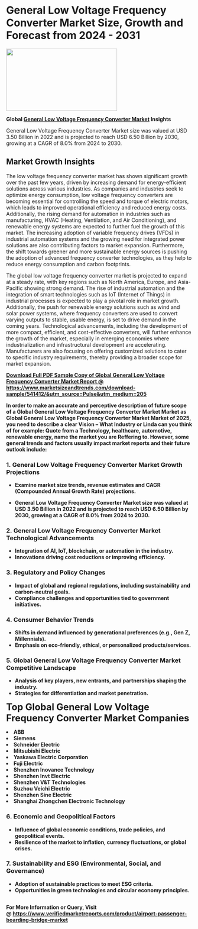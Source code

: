 <H1>General Low Voltage Frequency Converter Market Size, Growth and Forecast from 2024 - 2031</H1><img class="aligncenter size-medium wp-image-584254" src="https://thirdeyenews.in/wp-content/uploads/2024/09/Global-Market-Research-300x168.jpeg" alt="" width="300" height="168" /><p><strong>Global&nbsp;<a href="https://www.marketsizeandtrends.com/download-sample/541412/&amp;utm_source=Pulse&amp;utm_medium=205">General Low Voltage Frequency Converter Market</a> Insights</strong></p><p>General Low Voltage Frequency Converter Market size was valued at USD 3.50 Billion in 2022 and is projected to reach USD 6.50 Billion by 2030, growing at a CAGR of 8.0% from 2024 to 2030.</p><p><h2>Market Growth Insights</h2> <p>The low voltage frequency converter market has shown significant growth over the past few years, driven by increasing demand for energy-efficient solutions across various industries. As companies and industries seek to optimize energy consumption, low voltage frequency converters are becoming essential for controlling the speed and torque of electric motors, which leads to improved operational efficiency and reduced energy costs. Additionally, the rising demand for automation in industries such as manufacturing, HVAC (Heating, Ventilation, and Air Conditioning), and renewable energy systems are expected to further fuel the growth of this market. The increasing adoption of variable frequency drives (VFDs) in industrial automation systems and the growing need for integrated power solutions are also contributing factors to market expansion. Furthermore, the shift towards greener and more sustainable energy sources is pushing the adoption of advanced frequency converter technologies, as they help to reduce energy consumption and carbon footprints.</p> <p><strong><a href="#"></a></strong></p> <p>The global low voltage frequency converter market is projected to expand at a steady rate, with key regions such as North America, Europe, and Asia-Pacific showing strong demand. The rise of industrial automation and the integration of smart technologies such as IoT (Internet of Things) in industrial processes is expected to play a pivotal role in market growth. Additionally, the push for renewable energy solutions such as wind and solar power systems, where frequency converters are used to convert varying outputs to stable, usable energy, is set to drive demand in the coming years. Technological advancements, including the development of more compact, efficient, and cost-effective converters, will further enhance the growth of the market, especially in emerging economies where industrialization and infrastructural development are accelerating. Manufacturers are also focusing on offering customized solutions to cater to specific industry requirements, thereby providing a broader scope for market expansion.</p> <p><strong><a href="#"></p><p><span class=""><strong>Download Full PDF Sample Copy of Global General Low Voltage Frequency Converter Market Report</strong> @ <a href="https://www.marketsizeandtrends.com/download-sample/541412/&amp;utm_source=Pulse&amp;utm_medium=205" target="_blank">https://www.marketsizeandtrends.com/download-sample/541412/&amp;utm_source=Pulse&amp;utm_medium=205</a></span></p><p>In order to make an accurate and perceptive description of future scope of a Global&nbsp;General Low Voltage Frequency Converter Market Market as Global&nbsp;General Low Voltage Frequency Converter Market Market of 2025, you need to describe a clear Vision &ndash; What Industry or Linda can you think of for example: Quote from a Technology, healthcare, automotive, renewable energy, name the market you are Reffering to. However, some general trends and factors usually impact market reports and their future outlook include:</p><h3>1.&nbsp;<strong>General Low Voltage Frequency Converter Market Growth Projections</strong></h3><ul><li>Examine market size trends, revenue estimates and CAGR (Compounded Annual Growth Rate) projections.</li><li><p>General Low Voltage Frequency Converter Market size was valued at USD 3.50 Billion in 2022 and is projected to reach USD 6.50 Billion by 2030, growing at a CAGR of 8.0% from 2024 to 2030.</p></li></ul><h3>2.&nbsp;<strong>General Low Voltage Frequency Converter Market Technological Advancements</strong></h3><ul><li>Integration of AI, IoT, blockchain, or automation in the industry.</li><li>Innovations driving cost reductions or improving efficiency.</li></ul><h3>3.&nbsp;<strong>Regulatory and Policy Changes</strong></h3><ul><li>Impact of global and regional regulations, including sustainability and carbon-neutral goals.</li><li>Compliance challenges and opportunities tied to government initiatives.</li></ul><h3>4.&nbsp;<strong>Consumer Behavior Trends</strong></h3><ul><li>Shifts in demand influenced by generational preferences (e.g., Gen Z, Millennials).</li><li>Emphasis on eco-friendly, ethical, or personalized products/services.</li></ul><h3>5.&nbsp;<strong>Global General Low Voltage Frequency Converter Market Competitive Landscape</strong></h3><ul><li>Analysis of key players, new entrants, and partnerships shaping the industry.</li><li>Strategies for differentiation and market penetration.</li></ul><p data-pm-slice="1 1 []"><span style="color: inherit; font-family: inherit; font-size: 25px;">Top Global General Low Voltage Frequency Converter Market Companies</span></p><div class="" data-test-id=""><p><li>ABB</li><li> Siemens</li><li> Schneider Electric</li><li> Mitsubishi Electric</li><li> Yaskawa Electric Corporation</li><li> Fuji Electric</li><li> Shenzhen Inovance Technology</li><li> Shenzhen Invt Electric</li><li> Shenzhen V&T Technologies</li><li> Suzhou Veichi Electric</li><li> Shenzhen Sine Electric</li><li> Shanghai Zhongchen Electronic Technology</li></p></div><h3>6.&nbsp;<strong>Economic and Geopolitical Factors</strong></h3><ul><li>Influence of global economic conditions, trade policies, and geopolitical events.</li><li>Resilience of the market to inflation, currency fluctuations, or global crises.</li></ul><h3>7.&nbsp;<strong>Sustainability and ESG (Environmental, Social, and Governance)</strong></h3><ul><li>Adoption of sustainable practices to meet ESG criteria.</li><li>Opportunities in green technologies and circular economy principles.</li></ul><h2><strong style="font-size: 14px;">For More Information or Query, Visit @&nbsp;</strong><a style="background-color: #ffffff; font-size: 14px;" href="https://www.marketsizeandtrends.com/report/general-low-voltage-frequency-converter-market/" target="_blank">https://www.verifiedmarketreports.com/product/airport-passenger-boarding-bridge-market</a></h2>
